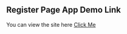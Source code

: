 ## Register Page App Demo Link

You can view the site here
[Click Me](https://hdogukanozkan.github.io/tinDog/)


